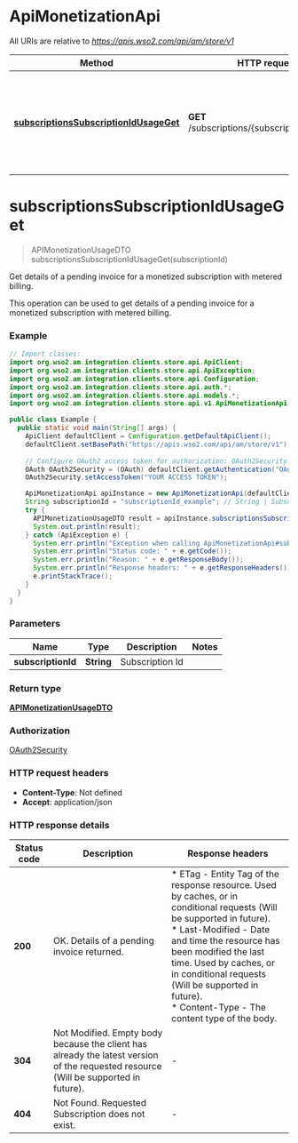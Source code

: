 # ApiMonetizationApi

All URIs are relative to *https://apis.wso2.com/api/am/store/v1*

Method | HTTP request | Description
------------- | ------------- | -------------
[**subscriptionsSubscriptionIdUsageGet**](ApiMonetizationApi.md#subscriptionsSubscriptionIdUsageGet) | **GET** /subscriptions/{subscriptionId}/usage | Get details of a pending invoice for a monetized subscription with metered billing.


<a name="subscriptionsSubscriptionIdUsageGet"></a>
# **subscriptionsSubscriptionIdUsageGet**
> APIMonetizationUsageDTO subscriptionsSubscriptionIdUsageGet(subscriptionId)

Get details of a pending invoice for a monetized subscription with metered billing.

This operation can be used to get details of a pending invoice for a monetized subscription with metered billing. 

### Example
```java
// Import classes:
import org.wso2.am.integration.clients.store.api.ApiClient;
import org.wso2.am.integration.clients.store.api.ApiException;
import org.wso2.am.integration.clients.store.api.Configuration;
import org.wso2.am.integration.clients.store.api.auth.*;
import org.wso2.am.integration.clients.store.api.models.*;
import org.wso2.am.integration.clients.store.api.v1.ApiMonetizationApi;

public class Example {
  public static void main(String[] args) {
    ApiClient defaultClient = Configuration.getDefaultApiClient();
    defaultClient.setBasePath("https://apis.wso2.com/api/am/store/v1");
    
    // Configure OAuth2 access token for authorization: OAuth2Security
    OAuth OAuth2Security = (OAuth) defaultClient.getAuthentication("OAuth2Security");
    OAuth2Security.setAccessToken("YOUR ACCESS TOKEN");

    ApiMonetizationApi apiInstance = new ApiMonetizationApi(defaultClient);
    String subscriptionId = "subscriptionId_example"; // String | Subscription Id 
    try {
      APIMonetizationUsageDTO result = apiInstance.subscriptionsSubscriptionIdUsageGet(subscriptionId);
      System.out.println(result);
    } catch (ApiException e) {
      System.err.println("Exception when calling ApiMonetizationApi#subscriptionsSubscriptionIdUsageGet");
      System.err.println("Status code: " + e.getCode());
      System.err.println("Reason: " + e.getResponseBody());
      System.err.println("Response headers: " + e.getResponseHeaders());
      e.printStackTrace();
    }
  }
}
```

### Parameters

Name | Type | Description  | Notes
------------- | ------------- | ------------- | -------------
 **subscriptionId** | **String**| Subscription Id  |

### Return type

[**APIMonetizationUsageDTO**](APIMonetizationUsageDTO.md)

### Authorization

[OAuth2Security](../README.md#OAuth2Security)

### HTTP request headers

 - **Content-Type**: Not defined
 - **Accept**: application/json

### HTTP response details
| Status code | Description | Response headers |
|-------------|-------------|------------------|
**200** | OK. Details of a pending invoice returned.  |  * ETag - Entity Tag of the response resource. Used by caches, or in conditional requests (Will be supported in future). <br>  * Last-Modified - Date and time the resource has been modified the last time. Used by caches, or in conditional requests (Will be supported in future). <br>  * Content-Type - The content type of the body. <br>  |
**304** | Not Modified. Empty body because the client has already the latest version of the requested resource (Will be supported in future).  |  -  |
**404** | Not Found. Requested Subscription does not exist.  |  -  |

